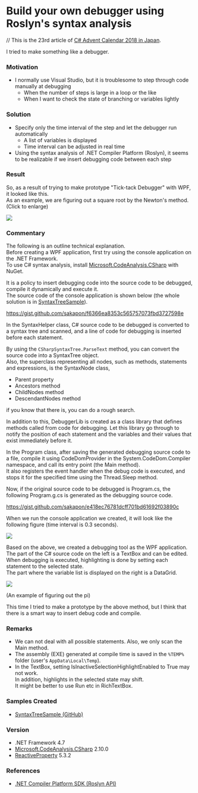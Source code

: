 # Build your own debugger using Roslyn's syntax analysis
// This is the 23rd article of [C# Advent Calendar 2018 in Japan](https://qiita.com/advent-calendar/2018/c-sharp).

I tried to make something like a debugger.

### Motivation
- I normally use Visual Studio, but it is troublesome to step through code manually at debugging
  - When the number of steps is large in a loop or the like
  - When I want to check the state of branching or variables lightly

### Solution
- Specify only the time interval of the step and let the debugger run automatically
  - A list of variables is displayed
  - Time interval can be adjusted in real time
- Using the syntax analysis of .NET Compiler Platform (Roslyn), it seems to be realizable if we insert debugging code between each step

### Result
So, as a result of trying to make prototype "Tick-tack Debugger" with WPF, it looked like this.  
As an example, we are figuring out a square root by the Newton's method. (Click to enlarge)

![](https://github.com/sakapon/Samples-2018/blob/master/Images/SyntaxTreeSample/TickTackDebugger.gif)

### Commentary
The following is an outline technical explanation.  
Before creating a WPF application, first try using the console application on the .NET Framework.  
To use C# syntax analysis, install [Microsoft.CodeAnalysis.CSharp](https://www.nuget.org/packages/Microsoft.CodeAnalysis.CSharp) with NuGet.

It is a policy to insert debugging code into the source code to be debugged, compile it dynamically and execute it.  
The source code of the console application is shown below (the whole solution is in [SyntaxTreeSample](https://github.com/sakapon/Samples-2018/tree/master/SyntaxTreeSample)).

https://gist.github.com/sakapon/f6366ea8353c565757073fbd3727598e

In the SyntaxHelper class, C# source code to be debugged is converted to a syntax tree and scanned, and a line of code for debugging is inserted before each statement.

By using the `CSharpSyntaxTree.ParseText` method, you can convert the source code into a SyntaxTree object.  
Also, the superclass representing all nodes, such as methods, statements and expressions, is the SyntaxNode class,
- Parent property
- Ancestors method
- ChildNodes method
- DescendantNodes method

if you know that there is, you can do a rough search.

In addition to this, DebuggerLib is created as a class library that defines methods called from code for debugging.
Let this library go through to notify the position of each statement and the variables and their values that exist immediately before it.

In the Program class, after saving the generated debugging source code to a file, compile it using CodeDomProvider in the System.CodeDom.Compiler namespace, and call its entry point (the Main method).  
It also registers the event handler when the debug code is executed, and stops it for the specified time using the Thread.Sleep method.

Now, if the original source code to be debugged is Program.cs, the following Program.g.cs is generated as the debugging source code.

https://gist.github.com/sakapon/e418ec76781dcff701bd61692f03890c

When we run the console application we created, it will look like the following figure (time interval is 0.3 seconds).

![](https://github.com/sakapon/Samples-2018/blob/master/Images/SyntaxTreeSample/DebuggerConsole.gif)

Based on the above, we created a debugging tool as the WPF application.  
The part of the C# source code on the left is a TextBox and can be edited.
When debugging is executed, highlighting is done by setting each statement to the selected state.  
The part where the variable list is displayed on the right is a DataGrid.

![](https://github.com/sakapon/Samples-2018/blob/master/Images/SyntaxTreeSample/TickTackDebugger-Pi.png)

(An example of figuring out the pi)

This time I tried to make a prototype by the above method, but I think that there is a smart way to insert debug code and compile.

### Remarks
- We can not deal with all possible statements. Also, we only scan the Main method.
- The assembly (EXE) generated at compile time is saved in the `%TEMP%` folder (user's `AppData\Local\Temp`).
- In the TextBox, setting IsInactiveSelectionHighlightEnabled to True may not work.  
  In addition, highlights in the selected state may shift.  
  It might be better to use Run etc in RichTextBox.

### Samples Created
- [SyntaxTreeSample (GitHub)](https://github.com/sakapon/Samples-2018/tree/master/SyntaxTreeSample)

### Version
- .NET Framework 4.7
- [Microsoft.CodeAnalysis.CSharp](https://www.nuget.org/packages/Microsoft.CodeAnalysis.CSharp) 2.10.0
- [ReactiveProperty](https://www.nuget.org/packages/ReactiveProperty/) 5.3.2

### References
- [.NET Compiler Platform SDK (Roslyn API)](https://docs.microsoft.com/en-us/dotnet/csharp/roslyn-sdk/)
